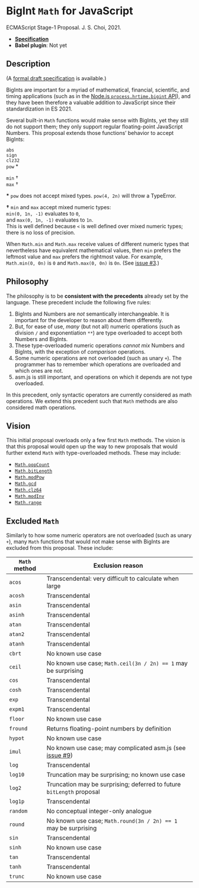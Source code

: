 # BigInt `Math` for JavaScript
ECMAScript Stage-1 Proposal. J. S. Choi, 2021.

* **[Specification][]**
* **Babel plugin**: Not yet

[specification]: http://jschoi.org/21/es-bigint-math/

## Description
(A [formal draft specification][specification] is available.)

BigInts are important for a myriad of
mathematical, financial, scientific, and timing applications
(such as in the [Node.js `process.hrtime.bigint` API][hrtime]),
and they have been therefore a valuable addition to JavaScript
since their standardization in ES 2021.

[hrtime]: https://nodejs.org/api/process.html#process_process_hrtime_bigint

Several built-in `Math` functions
would make sense with BigInts,
yet they still do not support them;
they only support regular floating-point JavaScript Numbers.
This proposal extends those functions’ behavior to accept BigInts:

`abs`\
`sign`\
`clz32`\
`pow` \*

`min` †\
`max` †

**\*** `pow` does not accept mixed types.
`pow(4, 2n)` will throw a TypeError.

**†** `min` and `max` accept mixed numeric types:\
`min(0, 1n, -1)` evaluates to `0`,\
and `max(0, 1n, -1)` evaluates to `1n`.\
This is well defined because `<` is well defined over mixed numeric types;
there is no loss of precision.

When `Math.min` and `Math.max` receive values of different numeric types
that nevertheless have equivalent mathematical values,
then `min` prefers the leftmost value and `max` prefers the rightmost value.
For example, `Math.min(0, 0n)` is `0` and `Math.max(0, 0n)` is `0n`.
(See [issue #3][].)

## Philosophy
The philosophy is to be **consistent with the precedents** already set by the language.
These precedent include the following five rules:

1. BigInts and Numbers are *not* semantically interchangeable.
   It is important for the developer to reason about them differently.
2. But, for ease of use, *many* (but not all) numeric operations
   (such as division `/` and exponentiation `**`)
   are type overloaded to accept both Numbers and BigInts.
3. These type-overloaded numeric operations
   *cannot mix* Numbers and BigInts, with the exception of *comparison* operations.
4. Some numeric operations are not overloaded (such as unary `+`).
   The programmer has to remember which operations are overloaded and which ones are not.
5. asm.js is still important, and operations on which it depends are not type overloaded.

In this precedent, only syntactic operators are currently considered as math operations.
We extend this precedent such that `Math` methods are also considered math operations.

## Vision
This initial proposal overloads only a few first `Math` methods.
The vision is that this proposal would open up the way
to new proposals that would further extend `Math` with type-overloaded methods.
These may include:

* [`Math.popCount`](https://vaibhavsagar.com/blog/2019/09/08/popcount/)
* [`Math.bitLength`](https://en.wikipedia.org/wiki/Bit-length)
* [`Math.modPow`](https://en.wikipedia.org/wiki/Modular_exponentiation)
* [`Math.gcd`](https://en.wikipedia.org/wiki/Greatest_common_divisor)
* [`Math.clz64`](https://en.wikipedia.org/wiki/Find_first_set)
* [`Math.modInv`](https://en.wikipedia.org/wiki/Modular_multiplicative_inverse)
* [`Math.range`](https://github.com/tc39/proposal-Number.range)

## Excluded `Math`
Similarly to how some numeric operators are not overloaded (such as unary `+`),
many `Math` functions that would not make sense with BigInts
are excluded from this proposal. These include:

|`Math` method  | Exclusion reason
| ------------- | ----------------
|`acos`         | Transcendental: very difficult to calculate when large
|`acosh`        | Transcendental
|`asin`         | Transcendental
|`asinh`        | Transcendental
|`atan`         | Transcendental
|`atan2`        | Transcendental
|`atanh`        | Transcendental
|`cbrt`         | No known use case
|`ceil`         | No known use case; `Math.ceil(3n / 2n) == 1` may be surprising
|`cos`          | Transcendental
|`cosh`         | Transcendental
|`exp`          | Transcendental
|`expm1`        | Transcendental
|`floor`        | No known use case
|`fround`       | Returns floating-point numbers by definition
|`hypot`        | No known use case
|`imul`         | No known use case; may complicated asm.js (see [issue #9][])
|`log`          | Transcendental
|`log10`        | Truncation may be surprising; no known use case
|`log2`         | Truncation may be surprising; deferred to future `bitLength` proposal
|`log1p`        | Transcendental
|`random`       | No conceptual integer-only analogue
|`round`        | No known use case; `Math.round(3n / 2n) == 1` may be surprising
|`sin`          | Transcendental
|`sinh`         | No known use case
|`tan`          | Transcendental
|`tanh`         | Transcendental
|`trunc`        | No known use case

[issue #3]: https://github.com/js-choi/proposal-bigint-math/issues/3#issuecomment-912133467
[issue #6]: https://github.com/js-choi/proposal-bigint-math/issues/6
[issue #8]: https://github.com/js-choi/proposal-bigint-math/issues/8
[issue #9]: https://github.com/js-choi/proposal-bigint-math/issues/9
